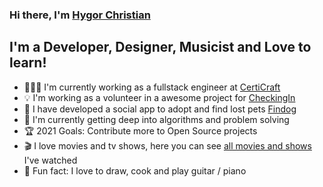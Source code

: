 ### Hi there, I'm [Hygor Christian](https://hygorchristian.com)

## I'm a Developer, Designer, Musicist and Love to learn!
- 👨🏻‍💻 I'm currently working as a fullstack engineer at [CertiCraft](https://certicraft.com/)
- 💡 I'm working as a volunteer in a awesome project for [CheckingIn](https://checkingin.co)
- 🐶 I have developed a social app to adopt and find lost pets [Findog](https://findog.com.br)
- 📖 I'm currently getting deep into algorithms and problem solving 
- 🏆 2021 Goals: Contribute more to Open Source projects
- 🎬 I love movies and tv shows, here you can see [all movies and shows](https://movies.hygorchristian.com) I've watched 
- 🤩 Fun fact: I love to draw, cook and play guitar / piano

